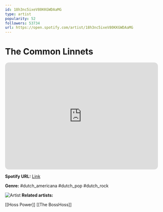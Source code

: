 ```yaml
---
id: 18h3nc5ixeV80KKGWDAaMG
type: artist
popularity: 52
followers: 53734
url: https://open.spotify.com/artist/18h3nc5ixeV80KKGWDAaMG
---
```

# The Common Linnets

<iframe style="border-radius:12px" src="https://open.spotify.com/embed/artist/18h3nc5ixeV80KKGWDAaMG" width="100%" height="352" frameBorder="0" allowfullscreen="" allow="autoplay; clipboard-write; encrypted-media; fullscreen; picture-in-picture" loading="lazy"></iframe>

**Spotify URL:** [Link](https://open.spotify.com/artist/18h3nc5ixeV80KKGWDAaMG)

**Genre:**  #dutch_americana #dutch_pop #dutch_rock

![Artist](https://i.scdn.co/image/ab6761610000e5eb7e65fdac8ba62383784c5632)
**Related artists:**

[[Hoss Power]]
[[The BossHoss]]
